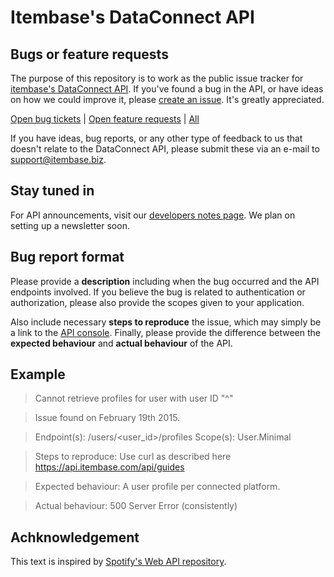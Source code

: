 # Itembase's DataConnect API

## Bugs or feature requests
The purpose of this repository is to work as the public issue tracker for [itembase's DataConnect API](https://api.itembase.com/api). If you've found a bug in the API, or have ideas on how we could improve it, please [create an issue](https://github.com/itembase/data-connect-api/issues). It's greatly appreciated.

[Open bug tickets](https://github.com/itembase/data-connect-api/labels/bug) | [Open feature requests](https://github.com/itembase/data-connect-api/labels/enhancement) | [All](https://github.com/itembase/data-connect-api/issues) 

If you have ideas, bug reports, or any other type of feedback to us that doesn't relate to the DataConnect API, please submit these via an e-mail to support@itembase.biz.

## Stay tuned in

For API announcements, visit our [developers notes page](https://api.itembase.com/api/notes). We plan on setting up a newsletter soon.

## Bug report format
Please provide a **description** including when the bug occurred and the API endpoints involved. If you believe the bug is related to authentication or authorization, please also provide the scopes given to your application.

Also include necessary **steps to reproduce** the issue, which may simply be a link to the [API console](https://developer.spotify.com/web-api/console/). Finally, please provide the difference between the **expected behaviour** and **actual behaviour** of the API.

## Example

>Cannot retrieve profiles for user with user ID "^"

>Issue found on February 19th 2015.

>Endpoint(s): /users/<user_id>/profiles
Scope(s): User.Minimal

>Steps to reproduce: Use curl as described here https://api.itembase.com/api/guides

>Expected behaviour: A user profile per connected platform.

>Actual behaviour: 500 Server Error (consistently)

## Achknowledgement

This text is inspired by [Spotify's Web API repository](https://github.com/spotify/web-api).
